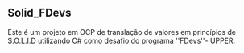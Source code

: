 ## Solid_FDevs

Este é um projeto em OCP de translação de valores em princípios de S.O.L.I.D utilizando C# como desafio do programa ''FDevs''- UPPER.
